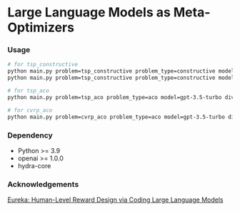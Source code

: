 # Large Language Models as Meta-Optimizers


### Usage

```bash
# for tsp_constructive
python main.py problem=tsp_constructive problem_type=constructive model=gpt-3.5-turbo
python main.py problem=tsp_constructive problem_type=constructive model=gpt-4-1106-preview # using GPT-4-turbo

# for tsp_aco
python main.py problem=tsp_aco problem_type=aco model=gpt-3.5-turbo diversify=False

# for cvrp_aco
python main.py problem=cvrp_aco problem_type=aco model=gpt-3.5-turbo diversify=False


```
### Dependency

- Python >= 3.9
- openai >= 1.0.0
- hydra-core

### Acknowledgements

[Eureka: Human-Level Reward Design via Coding Large Language Models](https://github.com/eureka-research/Eureka)